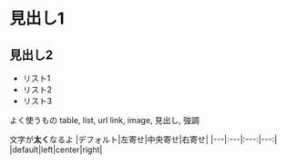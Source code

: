 # 見出し1
## 見出し2

- リスト1
- リスト2
- リスト3

よく使うもの
table, list, url link, image, 見出し, 強調

文字が**太く**なるよ
|デフォルト|左寄せ|中央寄せ|右寄せ|
|---|:---|:---:|---:|
|default|left|center|right|